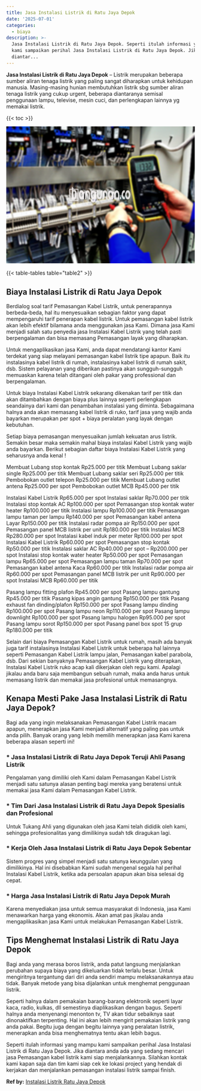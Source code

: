 ```yaml
---
title: Jasa Instalasi Listrik di Ratu Jaya Depok
date: '2025-07-01'
categories:
  - biaya
description: >-
  Jasa Instalasi Listrik di Ratu Jaya Depok. Seperti itulah informasi yang mampu
  kami sampaikan perihal Jasa Instalasi Listrik di Ratu Jaya Depok. Jika
  diantar...
---
```


**Jasa Instalasi Listrik di Ratu Jaya Depok** – Listrik merupakan beberapa sumber aliran tenaga listrik yang paling sangat diharapkan untuk kehidupan manusia. Masing-masing hunian membutuhkan listrik sbg sumber aliran tenaga listrik yang cukup urgent, beberapa diantaranya semisal penggunaan lampu, televise, mesin cuci, dan perlengkapan lainnya yg memakai listrik.

{{< toc >}}

![Jasa Instalasi Listrik di Ratu Jaya Depok](/images/instalasi-listrik-murah05.png)

{{< table-tables table="table2" >}}

## Biaya Instalasi Listrik di Ratu Jaya Depok

Berdialog soal tarif Pemasangan Kabel Listrik, untuk penerapannya berbeda-beda, hal itu menyesuaikan sebagian faktor yang dapat mempengaruhi tarif penerapan kabel listrik. Untuk pemasangan kabel listrik akan lebih efektif bilamana anda menggunakan jasa Kami. Dimana jasa Kami menjadi salah satu penyedia jasa Instalasi Kabel Listrik yang telah pasti berpengalaman dan bisa memasang Pemasangan layak yang diharapkan.

Untuk mengaplikasikan jasa Kami, anda dapat mendatangi kantor Kami terdekat yang siap melayani pemasangan kabel listrik tipe apapun. Baik itu instalasinya kabel listrik di rumah, instalasinya kabel listrik di rumah sakit, dsb. Sistem pelayanan yang diberikan pastinya akan sungguh-sungguh memuaskan karena telah ditangani oleh pakar yang professional dan berpengalaman.

Untuk biaya Instalasi Kabel Listrik sekarang dikenakan tarif per titik dan akan ditambahkan dengan biaya plus lainnya seperti perlengkapan seandainya dari kami dan penambahan instalasi yang diminta. Sebagaimana halnya anda akan memasang kabel listrik di ruko, tarif jasa yang wajib anda bayarkan merupakan per spot + biaya peralatan yang layak dengan kebutuhan.

Setiap biaya pemasangan menyesuaikan jumlah kekuatan arus listrik. Semakin besar maka semakin mahal biaya instalasi Kabel Listrik yang wajib anda bayarkan. Berikut sebagian daftar biaya Instalasi Kabel Listrik yang seharusnya anda kenal !

Membuat Lubang stop kontak Rp25.000 per titik Membuat Lubang saklar single Rp25.000 per titik Membuat Lubang saklar seri Rp25.000 per titik Pembobokan outlet telepon Rp25.000 per titik Membuat Lubang outlet antena Rp25.000 per spot Pembobokan outlet MCB Rp45.000 per titik

Instalasi Kabel Listrik Rp65.000 per spot Instalasi saklar Rp70.000 per titik Instalasi stop kontak AC Rp100.000 per spot Pemasangan stop kontak water heater Rp100.000 per titik Instalasi lampu Rp100.000 per titik Pemasangan lampu taman per lampu Rp140.000 per spot Pemasangan kabel antena Layar Rp150.000 per titik Instalasi radar pompa air Rp150.000 per spot Pemasangan panel MCB listrik per unit Rp180.000 per titik Instalasi MCB Rp280.000 per spot Instalasi kabel induk per meter Rp100.000 per spot Instalasi Kabel Listrik Rp60.000 per spot Pemasangan stop kontak Rp50.000 per titik Instalasi saklar AC Rp40.000 per spot – Rp200.000 per spot Instalasi stop kontak water heater Rp50.000 per spot Pemasangan lampu Rp65.000 per spot Pemasangan lampu taman Rp70.000 per spot Pemasangan kabel antena Kaca Rp60.000 per titik Instalasi radar pompa air Rp60.000 per spot Pemasangan panel MCB listrik per unit Rp90.000 per spot Instalasi MCB Rp60.000 per titik

Pasang lampu fitting plafon Rp45.000 per spot Pasang lampu gantung Rp45.000 per titik Pasang kipas angin gantung Rp150.000 per titik Pasang exhaust fan dinding/plafon Rp150.000 per spot Pasang lampu dinding Rp100.000 per spot Pasang lampu neon Rp110.000 per spot Pasang lampu downlight Rp100.000 per spot Pasang lampu halogen Rp95.000 per spot Pasang lampu sorot Rp150.000 per spot Pasang panel box spot 15 grup Rp180.000 per titik

Selain dari biaya Pemasangan Kabel Listrik untuk rumah, masih ada banyak juga tarif instalasinya Instalasi Kabel Listrik untuk beberapa hal lainnya seperti Pemasangan Kabel Listrik lampu jalan, Pemasangan kabel parabola, dsb. Dari sekian banyaknya Pemasangan Kabel Listrik yang diterapkan, Instalasi Kabel Listrik ruko acap kali dikerjakan oleh regu kami. Apalagi jikalau anda baru saja membangun sebuah rumah, maka anda harus untuk memasang listrik dan memakai jasa profesional untuk memasangnya.

## Kenapa Mesti Pake Jasa Instalasi Listrik di Ratu Jaya Depok?

Bagi ada yang ingin melaksanakan Pemasangan Kabel Listrik macam apapun, menerapkan jasa Kami menjadi alternatif yang paling pas untuk anda pilih. Banyak orang yang lebih memilih menerapkan jasa Kami karena beberapa alasan seperti ini!

### \* Jasa Instalasi Listrik di Ratu Jaya Depok Teruji Ahli Pasang Listrik

Pengalaman yang dimiliki oleh Kami dalam Pemasangan Kabel Listrik menjadi satu satunya alasan penting bagi mereka yang beratensi untuk memakai jasa Kami dalam Pemasangan Kabel Listrik.

### \* Tim Dari Jasa Instalasi Listrik di Ratu Jaya Depok Spesialis dan Profesional

Untuk Tukang Ahli yang digunakan oleh jasa Kami telah dididik oleh kami, sehingga profesionalitas yang dimilikinya sudah tdk diragukan lagi.

### \* Kerja Oleh Jasa Instalasi Listrik di Ratu Jaya Depok Sebentar

Sistem progres yang simpel menjadi satu satunya keunggulan yang dimilikinya. Hal ini disebabkan Kami sudah mengenal segala hal perihal Instalasi Kabel Listrik, ketika ada persoalan apapun akan bisa selesai dg cepat.

### \* Harga Jasa Instalasi Listrik di Ratu Jaya Depok Murah

Karena menyediakan jasa untuk semua masyarakat di Indonesia, jasa Kami menawarkan harga yang ekonomis. Akan amat pas jikalau anda mengaplikasikan jasa Kami untuk melakukan Pemasangan Kabel Listrik.

## Tips Menghemat Instalasi Listrik di Ratu Jaya Depok


Bagi anda yang merasa boros listrik, anda patut langsung menjalankan perubahan supaya biaya yang dikeluarkan tidak terlalu besar. Untuk mengiritnya tergantung dari diri anda sendiri mampu melaksanakannya atau tidak. Banyak metode yang bisa dijalankan untuk menghemat penggunaan listrik.

Seperti halnya dalam pemakaian barang-barang elektronik seperti layar kaca, radio, kulkas, dll semestinya diaplikasikan dengan bagus. Seperti halnya anda menyenangi menonton tv, TV akan tidur sebaiknya saat dinonaktifkan terpenting. Hal ini akan lebih mengirit pemakaian listrik yang anda pakai. Begitu juga dengan begitu lainnya yang peralatan listrik, menerapkan anda bisa menghematnya tentu akan lebih bagus.

Seperti itulah informasi yang mampu kami sampaikan perihal Jasa Instalasi Listrik di Ratu Jaya Depok. Jika diantara anda ada yang sedang mencari jasa Pemasangan kabel listrik kami siap menjalankannya. Silahkan kontak kami kapan saja dan tim kami siap cek ke lokasi project yang hendak di kerjakan dan menjalankan pemasangan instalasi listrik sampai finish.

**Ref by:** [Instalasi Listrik Ratu Jaya Depok](https://id.wikipedia.org/wiki/Instalasi)
